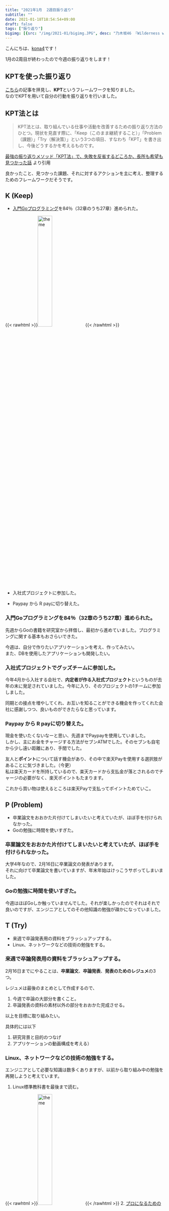 ```yaml
---
title: "2021年1月  2週目振り返り"
subtitle: ""
date: 2021-01-18T18:54:54+09:00
draft: false
tags: ["振り返り"]
bigimg: [{src: "/img/2021-01/bigimg.JPG", desc: "乃木坂46 『Wilderness world』より"}]
---
```


こんにちは、[kona4](https://twitter.com/YoKaU2)です！

1月の2周目が終わったので今週の振り返りをします！

<!--more-->

## KPTを使った振り返り

[こちら](https://engineer.dena.com/posts/2021.01/kencom-hoken-team-building/)の記事を拝見し、**KPT**というフレームワークを知りました。  
なのでKPTを用いて自分の行動を振り返りを行いました。

## KPT法とは

>KPT法とは、取り組んでいる仕事や活動を改善するための振り返り方法のひとつ。現状を見直す際に、「Keep（このまま継続すること）」「Problem（課題）」「Try（解決策）」という3つの項目、すなわち「KPT」を書き出し、今後どうするかを考えるものです。

[最強の振り返りメソッド「KPT法」で、失敗を反省するどころか、長所も希望も見つかった話](https://studyhacker.net/kpt-jissen-hokoku) より引用

良かったこと、見つかった課題、それに対するアクションを主に考え、整理するためのフレームワークだそうです。

## K (Keep)

- [入門Goプログラミング](https://www.amazon.co.jp/%E5%85%A5%E9%96%80Go%E3%83%97%E3%83%AD%E3%82%B0%E3%83%A9%E3%83%9F%E3%83%B3%E3%82%B0-Nathan-Youngman-ebook/dp/B07Q23N697)を84％（32章のうち27章）進められた。

{{< rawhtml >}}<img src="/img/2021-01/go-book.jpg" alt="theme" width=30%>{{< /rawhtml >}}

- 入社式プロジェクトに参加した。

- Paypay から R payに切り替えた。

### 入門Goプログラミングを84％（32章のうち27章）進められた。
先週からGoの書籍を研究室から拝借し、最初から進めていました。プログラミングに関する基本もおさらいできた。

今週は、自分で作りたいアプリケーションを考え、作ってみたい。  
また、DBを使用したアプリケーションも開発したい。

### 入社式プロジェクトでグッズチームに参加した。
今年4月から入社する会社で、**内定者が作る入社式プロジェクト**というものが去年の末に発足されていました。今年に入り、そのプロジェクトの1チームに参加しました。

同期との接点を増やしてくれ、お互いを知ることができる機会を作ってくれた会社に感謝しつつ、良いものができたらなと思っています。

### Paypay から R payに切り替えた。
現金を使いたくないなーと思い、先週までPaypayを使用していました。  
しかし、主にお金をチャージする方法がセブンATMでした。そのセブンも自宅から少し遠い距離にあり、手間でした。

友人と**ポイント**について話す機会があり、その中で楽天Payを使用する選択肢があることに気づきました。（今更）  
私は楽天カードを所持しているので、楽天カードから支払金が落とされるのでチャージの必要がなく、楽天ポイントもたまります。

これから買い物は使えるところは楽天Payで支払ってポイントためていこ。

## P (Problem)

- 卒業論文をおおかた片付けてしまいたいと考えていたが、ほぼ手を付けられなかった。
- Goの勉強に時間を使いすぎた。

### 卒業論文をおおかた片付けてしまいたいと考えていたが、ほぼ手を付けられなかった。

大学4年なので、2月16日に卒業論文の発表があります。  
それに向けて卒業論文を書いていますが、年末年始はけっこうサボってしまいました。

### Goの勉強に時間を使いすぎた。

今週はほぼGoしか触っていませんでした。それが楽しかったのでそれはそれで良いのですが、エンジニアとしてのその他知識の勉強が疎かになっていました。

## T (Try)

- 来週で卒論発表用の資料をブラッシュアップする。
- Linux、ネットワークなどの技術の勉強をする。

### 来週で卒論発表用の資料をブラッシュアップする。

2月16日までにやることは、**卒業論文**、**卒論発表**、**発表のためのレジュメ**の3つ。

レジュメは最後のまとめとして作成するので、

1. 今週で卒論の大部分を書くこと。
2. 卒論発表の資料の素材以外の部分をおおかた完成させる。

以上を目標に取り組みたい。

具体的には以下
1. 研究背景と目的のつなげ
2. アプリケーションの動画構成を考える）

### Linux、ネットワークなどの技術の勉強をする。

エンジニアとして必要な知識は数多くありますが、以前から取り組み中の勉強を再開しようと考えています。

1. Linux標準教科書を最後まで読む。

{{< rawhtml >}}<img src="/img/2021-01/linux.jpg" alt="theme" width=30%>{{< /rawhtml >}}
2. [プロになるためのWeb技術入門](https://www.amazon.co.jp/%E3%80%8C%E3%83%97%E3%83%AD%E3%81%AB%E3%81%AA%E3%82%8B%E3%81%9F%E3%82%81%E3%81%AEWeb%E6%8A%80%E8%A1%93%E5%85%A5%E9%96%80%E3%80%8D-%E2%80%95%E2%80%95%E3%81%AA%E3%81%9C%E3%80%81%E3%81%82%E3%81%AA%E3%81%9F%E3%81%AFWeb%E3%82%B7%E3%82%B9%E3%83%86%E3%83%A0%E3%82%92%E9%96%8B%E7%99%BA%E3%81%A7%E3%81%8D%E3%81%AA%E3%81%84%E3%81%AE%E3%81%8B-%E5%B0%8F%E6%A3%AE-%E8%A3%95%E4%BB%8B/dp/4774142352) を読む。

{{< rawhtml >}}<img src="/img/2021-01/pro.jpg" alt="theme" width=30%>{{< /rawhtml >}}